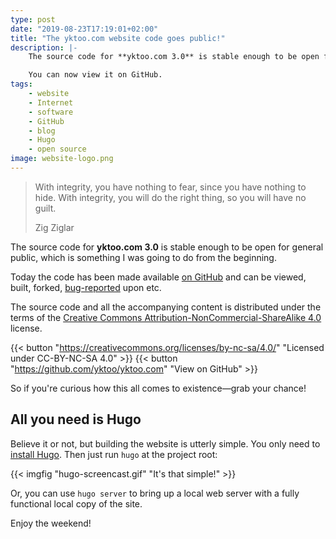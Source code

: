 ```yaml
---
type: post
date: "2019-08-23T17:19:01+02:00"
title: "The yktoo.com website code goes public!"
description: |-
    The source code for **yktoo.com 3.0** is stable enough to be open for general public, which is something I was going to do from the beginning.

    You can now view it on GitHub.
tags:
    - website
    - Internet
    - software
    - GitHub
    - blog
    - Hugo
    - open source
image: website-logo.png
---
```


> With integrity, you have nothing to fear, since you have nothing to hide. With integrity, you will do the right thing, so you will have no guilt.
> <footer class="blockquote-footer">Zig Ziglar</footer>

The source code for **yktoo.com 3.0** is stable enough to be open for general public, which is something I was going to do from the beginning.

Today the code has been made available [on GitHub](https://github.com/yktoo/yktoo.com) and can be viewed, built, forked, [bug-reported](https://github.com/yktoo/yktoo.com/issues) upon etc.

The source code and all the accompanying content is distributed under the terms of the [Creative Commons Attribution-NonCommercial-ShareAlike 4.0](https://creativecommons.org/licenses/by-sa/4.0/) license.

{{< button "https://creativecommons.org/licenses/by-nc-sa/4.0/" "<i class='fab fa-creative-commons'></i><i class='fab fa-creative-commons-by'></i><i class='fab fa-creative-commons-nc'></i><i class='fab fa-creative-commons-sa me-1'></i>Licensed under CC-BY-NC-SA 4.0" >}}
{{< button "https://github.com/yktoo/yktoo.com" "<i class='fab fa-github me-1'></i>View on GitHub" >}}

So if you're curious how this all comes to existence—grab your chance!

## All you need is Hugo

Believe it or not, but building the website is utterly simple. You only need to [install Hugo](https://gohugo.io/getting-started/installing/). Then just run `hugo` at the project root:

{{< imgfig "hugo-screencast.gif" "It's that simple!" >}}

Or, you can use `hugo server` to bring up a local web server with a fully functional local copy of the site.

Enjoy the weekend!
